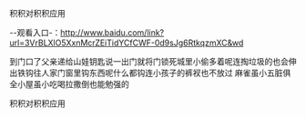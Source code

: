 积积对积积应用

--观看入口-：http://www.baidu.com/link?url=3VrBLXlO5XxnMcrZEiTidYCfCWF-0d9sJg6RtkqzmXC&wd

到门口了父亲递给山娃钥匙说一出门就将门锁死城里小偷多着呢连掏垃圾的也会伸出铁钩往人家门窗里钩东西呢什么都钩连小孩子的裤衩也不放过
麻雀虽小五脏俱全小屋虽小吃喝拉撒倒也能勉强的






积积对积积应用
